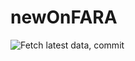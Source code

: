 # newOnFARA

![Fetch latest data, commit](https://github.com/ajschaf/newOnFara/workflows/Fetch%20latest%20data,%20commit/badge.svg)
